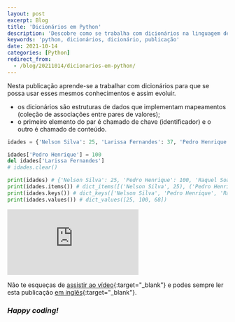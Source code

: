 ```yaml
---
layout: post
excerpt: Blog
title: 'Dicionários em Python'
description: 'Descobre como se trabalha com dicionários na linguagem de programação Python. Obtém respostas às tuas dúvidas com a teoria e os exemplos apresentados.'
keywords: 'python, dicionários, dicionário, publicação'
date: 2021-10-14
categories: [Python]
redirect_from:
  - /blog/20211014/dicionarios-em-python/
---
```


Nesta publicação aprende-se a trabalhar com dicionários para que se possa usar esses mesmos conhecimentos e assim evoluir.

- os dicionários são estruturas de dados que implementam mapeamentos (coleção de associações entre pares de valores);
- o primeiro elemento do par é chamado de chave (identificador) e o outro é chamado de conteúdo.

```python
idades = {'Nelson Silva': 25, 'Larissa Fernandes': 37, 'Pedro Henrique': 52, 'Raquel Soares': 68}

idades['Pedro Henrique'] = 100
del idades['Larissa Fernandes']
# idades.clear()

print(idades) # {'Nelson Silva': 25, 'Pedro Henrique': 100, 'Raquel Soares': 68}
print(idades.items()) # dict_items([('Nelson Silva', 25), ('Pedro Henrique', 100), ('Raquel Soares', 68)])
print(idades.keys()) # dict_keys(['Nelson Silva', 'Pedro Henrique', 'Raquel Soares'])
print(idades.values()) # dict_values([25, 100, 68])
```

<div class="video-container">
  <iframe src="https://www.youtube.com/embed/Ux328aoXQYM" frameborder="0" allowfullscreen></iframe>
</div>

Não te esqueças de [assistir ao vídeo](https://youtu.be/Ux328aoXQYM){:target="\_blank"} e podes sempre ler esta publicação [em inglês](https://nelsonsilvadev.com/blog/dictionaries-in-python/){:target="\_blank"}.

### _Happy coding!_
